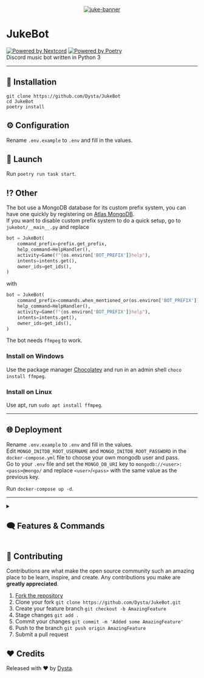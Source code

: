 <div align="center">

[![juke-banner](https://cdn.discordapp.com/attachments/829356508696412231/948936347752747038/juke-banner.png)](#readme)
</div>

# JukeBot
[![Powered by Nextcord](https://custom-icon-badges.herokuapp.com/badge/-Powered%20by%20Nextcord-0d1620?logo=nextcord)](https://github.com/nextcord/nextcord "Powered by Nextcord")
[![Powered by Poetry](https://custom-icon-badges.herokuapp.com/badge/-Powered%20by%20Poetry-0d1620?logo=poetry)](https://python-poetry.org "Powered by Poetry") \
Discord music bot written in Python 3 
___

## 🧩 Installation
```
git clone https://github.com/Dysta/JukeBot 
cd JukeBot
poetry install
```

## ⚙ Configuration
Rename `.env.example` to `.env` and fill in the values.

## 🚀 Launch
Run `poetry run task start`.

## ⁉ Other
The bot use a MongoDB database for its custom prefix system, you can have one quickly by registering on [Atlas MongoDB](https://www.mongodb.com/atlas). \
If you want to disable custom prefix system to do a quick setup, go to `jukebot/__main__.py` and replace
```py
bot = JukeBot(
    command_prefix=prefix.get_prefix,
    help_command=HelpHandler(),
    activity=Game(f"{os.environ['BOT_PREFIX']}help"),
    intents=intents.get(),
    owner_ids=get_ids(),
)
```
with
```py
bot = JukeBot(
    command_prefix=commands.when_mentioned_or(os.environ['BOT_PREFIX']),
    help_command=HelpHandler(),
    activity=Game(f"{os.environ['BOT_PREFIX']}help"),
    intents=intents.get(),
    owner_ids=get_ids(),
)
```


The bot needs `ffmpeg` to work.
### Install on Windows
Use the package manager [Chocolatey](https://community.chocolatey.org/) and run in an admin shell `choco install ffmpeg`.

### Install on Linux
Use apt, run `sudo apt install ffmpeg`.

___

## 🌐 Deployment
Rename `.env.example` to `.env` and fill in the values. \
Edit `MONGO_INITDB_ROOT_USERNAME` and `MONGO_INITDB_ROOT_PASSWORD` in the `docker-compose.yml` file to choose your own mongodb user and pass. \
Go to your `.env` file and set the `MONGO_DB_URI` key to `mongodb://<user>:<pass>@mongo/` and replace `<user>`/`<pass>` with the same value as the previous key.

Run `docker-compose up -d`.

___

<details>
  <summary><h2>🗨 Features & Commands</h2></summary>
  <br>
    
  ### Music
  - [X] **`join`**
  - [X] **`play`**
  - [X] **`playtop`**
  - [X] **`playskip`**
  - [X] **`search`**
  - [X] **`nowplaying`**
  - [X] **`grab`**
  - [ ] **`seek`**
  - [X] **`loop`**
  - [X] **`pause`**
  - [X] **`resume`**
  - [ ] **`lyrics`**
  - [X] **`disconnect`**
  - [X] **`share`**
   ### Queue
  - [X] **`queue`**
  - [X] **`loopqueue`**
  - [ ] **`move`**
  - [ ] **`skipto`**
  - [X] **`shuffle`**
  - [X] **`remove`**
  - [X] **`clear`**
  - [ ] **`removedupes`**
   ### Utility
  - [X] **`prefix`**
  - [X] **`reset`**
   ### Effect
  - [ ] **`speed`**
  - [ ] **`bass`**
  - [ ] **`nightcore`**
  - [ ] **`slowed`**
  ### Others
  - [X] **`avatar`**
  - [X] **`info`**
  - [X] **`invite`**
  - [X] **`donate`**
  - [X] **`watch`**
  - [X] **`help`**
</details>

## 🤝 Contributing

Contributions are what make the open source community such an amazing place to be learn, 
inspire, and create. Any contributions you make are **greatly appreciated**.

1. [Fork the repository](https://github.com/Dysta/JukeBot/fork)
2. Clone your fork `git clone https://github.com/Dysta/JukeBot.git`
3. Create your feature branch `git checkout -b AmazingFeature`
4. Stage changes `git add .`
5. Commit your changes `git commit -m 'Added some AmazingFeature'`
6. Push to the branch `git push origin AmazingFeature`
7. Submit a pull request

## ❤️ Credits

Released with ❤️ by [Dysta](https://github.com/Dysta).
